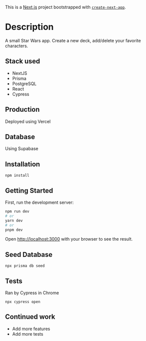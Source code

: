 This is a [Next.js](https://nextjs.org/) project bootstrapped with [`create-next-app`](https://github.com/vercel/next.js/tree/canary/packages/create-next-app).

# Description

A small Star Wars app. Create a new deck, add/delete your favorite characters.

## Stack used

- NextJS
- Prisma
- PostgreSQL
- React
- Cypress

## Production

Deployed using Vercel

## Database

Using Supabase

## Installation

```
npm install
```

## Getting Started

First, run the development server:

```bash
npm run dev
# or
yarn dev
# or
pnpm dev
```

Open [http://localhost:3000](http://localhost:3000) with your browser to see the result.

## Seed Database

```
npx prisma db seed
```

## Tests

Ran by Cypress in Chrome

```
npx cypress open
```

## Continued work

- Add more features
- Add more tests
